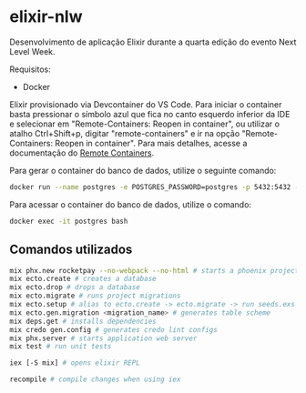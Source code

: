 # elixir-nlw
Desenvolvimento de aplicação Elixir durante a quarta edição do evento Next Level Week.

Requisitos:
- Docker

Elixir provisionado via Devcontainer do VS Code. Para iniciar o container basta pressionar o símbolo azul que fica no canto esquerdo inferior da IDE e selecionar em "Remote-Containers: Reopen in container", ou utilizar o atalho Ctrl+Shift+p, digitar "remote-containers" e ir na opção "Remote-Containers: Reopen in container". Para mais detalhes, acesse a documentação do [Remote Containers](https://code.visualstudio.com/docs/remote/containers).

Para gerar o container do banco de dados, utilize o seguinte comando:
```bash
docker run --name postgres -e POSTGRES_PASSWORD=postgres -p 5432:5432 -d postgres
```

Para acessar o container do banco de dados, utilize o comando:
```bash
docker exec -it postgres bash
```

## Comandos utilizados
```bash
mix phx.new rocketpay --no-webpack --no-html # starts a phoenix project
mix ecto.create # creates a database
mix ecto.drop # drops a database
mix ecto.migrate # runs project migrations
mix ecto.setup # alias to ecto.create -> ecto.migrate -> run seeds.exs
mix ecto.gen.migration <migration_name> # generates table scheme
mix deps.get # installs dependencies
mix credo gen.config # generates credo lint configs
mix phx.server # starts application web server
mix test # run unit tests

iex [-S mix] # opens elixir REPL

recompile # compile changes when using iex
```